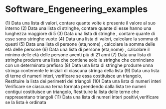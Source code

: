 # Software_Engeneering_examples
(1)
Data una lista di valori, contare quante volte è presente il valore al suo interno
(2)
Data una lista di stringhe, contare quante di esse hanno una lunghezza maggiore di 5
(3)
Data una lista di stringhe , contare quante di esse sono stringhe vuote
(4)
Data una lista di valori, calcolare la somma di questi
(5)
Data una lista di persone (eta,nome) , calcolare la somma delle età delle persone
(6)
Data una lista di persone (eta,nome) , calcolare il minimo delle età delle persone aventi più di 21 anni
(7)
Data una lista di stringhe produrre una lista che contiene solo le stringhe che cominciano con un determinato prefisso
(8)
Data una lista di stringhe produrre unna stringa contenente le iniziali di ciascuna stringa della lista
(9)
Data una lista di terne di numeri interi, verificare se essa costituisce un triangolo, Restituire la lista dei perimetri dei triangoli
(10)
Data una lista di numeri interi Verificare se ciascuna terna formata prendendo dalla lista tre numeri contigui costituisce un triangolo, Restituire la lista delle terne 
che rappresentano triangoli
(11)
Data una lista di numeri interi positivi,verificare se la lista è ordinata
